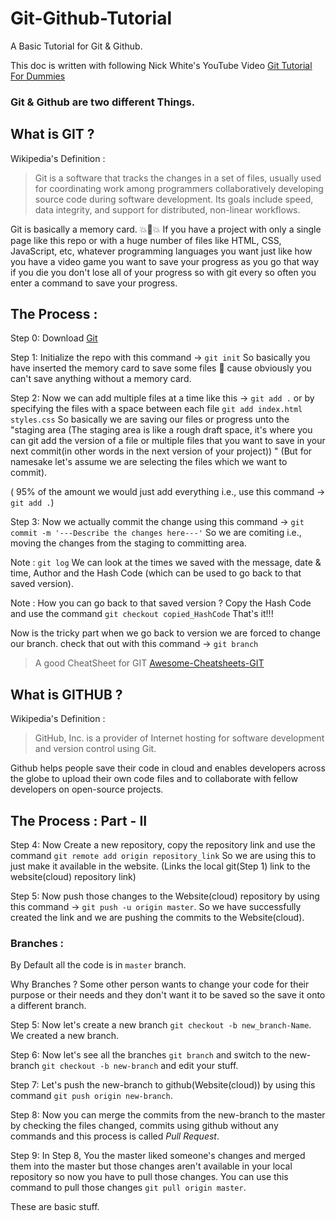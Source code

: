 # Git-Github-Tutorial
A Basic Tutorial for Git &amp; Github.

This doc is written with following Nick White's YouTube Video [Git Tutorial For Dummies](https://www.youtube.com/watch?v=mJ-qvsxPHpY&ab_channel=NickWhite)

### Git & Github are two different Things.

## What is GIT ?
Wikipedia's Definition : 
> Git is a software that tracks the changes in a set of files, usually used for coordinating work among programmers collaboratively developing source code during software development. Its goals include speed, data integrity, and support for distributed, non-linear workflows.

Git is basically a memory card. 💥🤯💥
If you have a project with only a single page like this repo or with a huge number of files like HTML, CSS, JavaScript, etc, whatever programming languages you want just like how you have a video game you want to save your progress as you go that way if you die you don't lose all of your progress so with git every so often you enter a command to save your progress.

## The Process :
Step 0: Download [Git](https://www.git-scm.com)

Step 1: Initialize the repo with this command -> ```git init```  So basically you have inserted the memory card to save some files 🤔 cause obviously you can't save anything without a memory card.

Step 2: Now we can add multiple files at a time like this -> ```git add .``` or by specifying the files with a space between each file ```git add index.html styles.css``` So basically we are saving our files or progress unto the "staging area (The staging area is like a rough draft space, it's where you can git add the version of a file or multiple files that you want to save in your next commit(in other words in the next version of your project)) " (But for namesake let's assume we are selecting the files which we want to commit).

( 95% of the amount we would just add everything i.e., use this command -> ```git add .```)

Step 3: Now we actually commit the change using this command -> ```git commit -m '---Describe the changes here---'``` So we are comiting i.e., moving the changes from the staging to committing area.

Note : ```git log``` We can look at the times we saved with the message, date & time, Author and the Hash Code (which can be used to go back to that saved version).

Note : How you can go back to that saved version ? Copy the Hash Code and use the command ```git checkout copied_HashCode``` That's it!!!

Now is the tricky part when we go back to version we are forced to change our branch. check that out with this command -> ```git branch```

> A good CheatSheet for GIT [Awesome-Cheatsheets-GIT](https://github.com/LeCoupa/awesome-cheatsheets/blob/master/tools/git.sh)

## What is GITHUB ?
Wikipedia's Definition : 
> GitHub, Inc. is a provider of Internet hosting for software development and version control using Git.

Github helps people save their code in cloud and enables developers across the globe to upload their own code files and to collaborate with fellow developers on open-source projects.

## The Process : Part - II

Step 4: Now Create a new repository, copy the repository link and use the command ```git remote add origin repository_link``` So we are using this to just make it available in the website. (Links the local git(Step 1) link to the website(cloud) repository link)

Step 5: Now push those changes to the Website(cloud) repository by using this command -> ```git push -u origin master```. So we have successfully created the link and we are pushing the commits to the Website(cloud).

### Branches : 
By Default all the code is in ```master``` branch. 

Why Branches ? Some other person wants to change your code for their purpose or their needs and they don't want it to be saved so the save it onto a different branch.

Step 5: Now let's create a new branch ```git checkout -b new_branch-Name```. We created a new branch.

Step 6: Now let's see all the branches ```git branch```  and switch to the new-branch ```git checkout -b new-branch``` and edit your stuff.

Step 7: Let's push the new-branch to github(Website(cloud)) by using this command ```git push origin new-branch```.

Step 8: Now you can merge the commits from the new-branch to the master by checking the files changed, commits using github without any commands and this process is called _Pull Request_.

Step 9: In Step 8, You the master liked someone's changes and merged them into the master but those changes aren't available in your local repository so now you have to pull those changes. You can use this command to pull those changes ```git pull origin master```.

These are basic stuff. 
